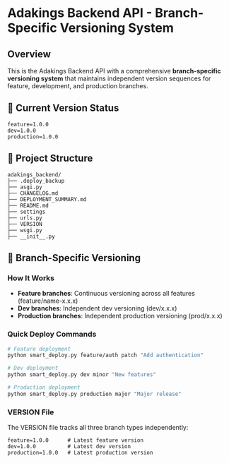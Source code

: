 # Adakings Backend API - Branch-Specific Versioning System

## Overview
This is the Adakings Backend API with a comprehensive **branch-specific versioning system** that maintains independent version sequences for feature, development, and production branches.

## 🚀 Current Version Status

```
feature=1.0.0
dev=1.0.0
production=1.0.0
```

## 📁 Project Structure

```
adakings_backend/
├── .deploy_backup
├── asgi.py
├── CHANGELOG.md
├── DEPLOYMENT_SUMMARY.md
├── README.md
├── settings
├── urls.py
├── VERSION
├── wsgi.py
├── __init__.py
```

## 🔧 Branch-Specific Versioning

### How It Works
- **Feature branches**: Continuous versioning across all features (feature/name-x.x.x)
- **Dev branches**: Independent dev versioning (dev/x.x.x)  
- **Production branches**: Independent production versioning (prod/x.x.x)

### Quick Deploy Commands

```bash
# Feature deployment
python smart_deploy.py feature/auth patch "Add authentication"

# Dev deployment
python smart_deploy.py dev minor "New features"

# Production deployment
python smart_deploy.py production major "Major release"
```

### VERSION File
The VERSION file tracks all three branch types independently:
```
feature=1.0.0      # Latest feature version
dev=1.0.0          # Latest dev version
production=1.0.0   # Latest production version
```
